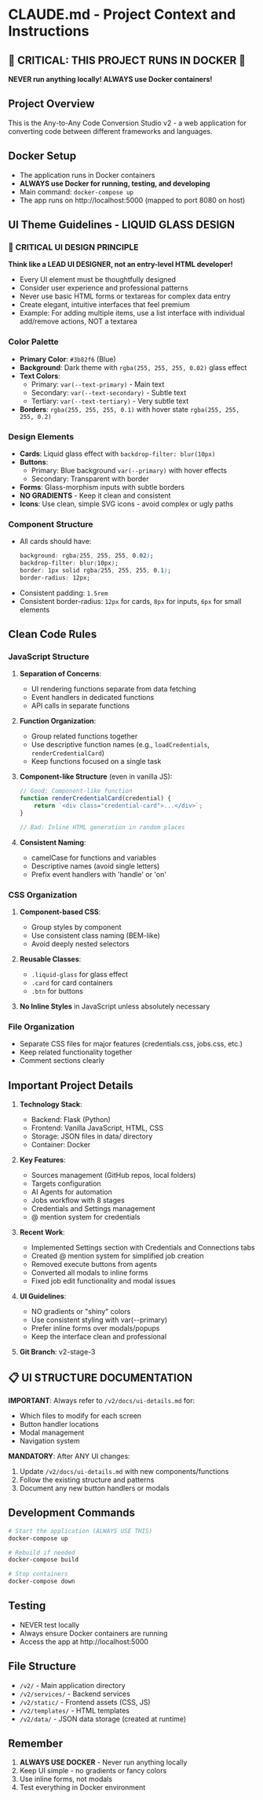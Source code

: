 # CLAUDE.md - Project Context and Instructions

## 🚨 CRITICAL: THIS PROJECT RUNS IN DOCKER 🚨

**NEVER run anything locally! ALWAYS use Docker containers!**

## Project Overview
This is the Any-to-Any Code Conversion Studio v2 - a web application for converting code between different frameworks and languages.

## Docker Setup
- The application runs in Docker containers
- **ALWAYS use Docker for running, testing, and developing**
- Main command: `docker-compose up`
- The app runs on http://localhost:5000 (mapped to port 8080 on host)

## UI Theme Guidelines - LIQUID GLASS DESIGN

### 🎨 CRITICAL UI DESIGN PRINCIPLE
**Think like a LEAD UI DESIGNER, not an entry-level HTML developer!**
- Every UI element must be thoughtfully designed
- Consider user experience and professional patterns
- Never use basic HTML forms or textareas for complex data entry
- Create elegant, intuitive interfaces that feel premium
- Example: For adding multiple items, use a list interface with individual add/remove actions, NOT a textarea

### Color Palette
- **Primary Color**: `#3b82f6` (Blue)
- **Background**: Dark theme with `rgba(255, 255, 255, 0.02)` glass effect
- **Text Colors**:
  - Primary: `var(--text-primary)` - Main text
  - Secondary: `var(--text-secondary)` - Subtle text
  - Tertiary: `var(--text-tertiary)` - Very subtle text
- **Borders**: `rgba(255, 255, 255, 0.1)` with hover state `rgba(255, 255, 255, 0.2)`

### Design Elements
- **Cards**: Liquid glass effect with `backdrop-filter: blur(10px)`
- **Buttons**: 
  - Primary: Blue background `var(--primary)` with hover effects
  - Secondary: Transparent with border
- **Forms**: Glass-morphism inputs with subtle borders
- **NO GRADIENTS** - Keep it clean and consistent
- **Icons**: Use clean, simple SVG icons - avoid complex or ugly paths

### Component Structure
- All cards should have:
  ```css
  background: rgba(255, 255, 255, 0.02);
  backdrop-filter: blur(10px);
  border: 1px solid rgba(255, 255, 255, 0.1);
  border-radius: 12px;
  ```
- Consistent padding: `1.5rem`
- Consistent border-radius: `12px` for cards, `8px` for inputs, `6px` for small elements

## Clean Code Rules

### JavaScript Structure
1. **Separation of Concerns**:
   - UI rendering functions separate from data fetching
   - Event handlers in dedicated functions
   - API calls in separate functions

2. **Function Organization**:
   - Group related functions together
   - Use descriptive function names (e.g., `loadCredentials`, `renderCredentialCard`)
   - Keep functions focused on a single task

3. **Component-like Structure** (even in vanilla JS):
   ```javascript
   // Good: Component-like function
   function renderCredentialCard(credential) {
       return `<div class="credential-card">...</div>`;
   }
   
   // Bad: Inline HTML generation in random places
   ```

4. **Consistent Naming**:
   - camelCase for functions and variables
   - Descriptive names (avoid single letters)
   - Prefix event handlers with 'handle' or 'on'

### CSS Organization
1. **Component-based CSS**:
   - Group styles by component
   - Use consistent class naming (BEM-like)
   - Avoid deeply nested selectors

2. **Reusable Classes**:
   - `.liquid-glass` for glass effect
   - `.card` for card containers
   - `.btn` for buttons

3. **No Inline Styles** in JavaScript unless absolutely necessary

### File Organization
- Separate CSS files for major features (credentials.css, jobs.css, etc.)
- Keep related functionality together
- Comment sections clearly

## Important Project Details
1. **Technology Stack**:
   - Backend: Flask (Python)
   - Frontend: Vanilla JavaScript, HTML, CSS
   - Storage: JSON files in data/ directory
   - Container: Docker

2. **Key Features**:
   - Sources management (GitHub repos, local folders)
   - Targets configuration
   - AI Agents for automation
   - Jobs workflow with 8 stages
   - Credentials and Settings management
   - @ mention system for credentials

3. **Recent Work**:
   - Implemented Settings section with Credentials and Connections tabs
   - Created @ mention system for simplified job creation
   - Removed execute buttons from agents
   - Converted all modals to inline forms
   - Fixed job edit functionality and modal issues

4. **UI Guidelines**:
   - NO gradients or "shiny" colors
   - Use consistent styling with var(--primary)
   - Prefer inline forms over modals/popups
   - Keep the interface clean and professional

5. **Git Branch**: v2-stage-3

## 📋 UI STRUCTURE DOCUMENTATION
**IMPORTANT**: Always refer to `/v2/docs/ui-details.md` for:
- Which files to modify for each screen
- Button handler locations
- Modal management
- Navigation system

**MANDATORY**: After ANY UI changes:
1. Update `/v2/docs/ui-details.md` with new components/functions
2. Follow the existing structure and patterns
3. Document any new button handlers or modals

## Development Commands
```bash
# Start the application (ALWAYS USE THIS)
docker-compose up

# Rebuild if needed
docker-compose build

# Stop containers
docker-compose down
```

## Testing
- NEVER test locally
- Always ensure Docker containers are running
- Access the app at http://localhost:5000

## File Structure
- `/v2/` - Main application directory
- `/v2/services/` - Backend services
- `/v2/static/` - Frontend assets (CSS, JS)
- `/v2/templates/` - HTML templates
- `/v2/data/` - JSON data storage (created at runtime)

## Remember
1. **ALWAYS USE DOCKER** - Never run anything locally
2. Keep UI simple - no gradients or fancy colors
3. Use inline forms, not modals
4. Test everything in Docker environment